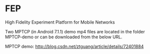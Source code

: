 # FEP 
High Fidelity Experiment Platform for Mobile Networks

Two MPTCP (in Android 7.1.1) demo mp4 files are located in the folder MPTCP-demo or can be downloaded from the below URL.

MPTCP demo: http://blog.csdn.net/ztguang/article/details/72401884
